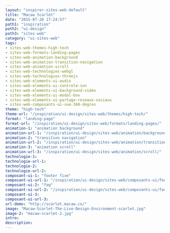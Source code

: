 ```yaml
---
layout: "inspirer-sites-web-default"
title: "Macaw Scarlet"
date: "2015-07-20 17:24:57"
path1: "inspiration"
path2: "ui-design"
path3: "sites-web"
category: "ui-sites-web"
tags:
- sites-web-themes-high-tech
- sites-web-formats-landing-pages
- sites-web-animation-background
- sites-web-animation-transition-navigation
- sites-web-animation-scroll
- sites-web-technologies-webgl
- sites-web-technologies-threejs
- sites-web-elements-ui-audio
- sites-web-elements-ui-controle-son
- sites-web-elements-ui-background-video
- sites-web-elements-ui-modal-box
- sites-web-elements-ui-partage-reseaux-sociaux
- sites-web-composants-ui-vue-360-degres
theme: "high-tech"
theme-url: "/inspiration/ui-design/sites-web/themes/high-tech/"
format: "landing-page"
format-url: "/inspiration/ui-design/sites-web/formats/landing-pages/"
animation-1: "animation background"
animation-url-1: "/inspiration/ui-design/sites-web/animation/background/"
animation-2: "transition navigation"
animation-url-2: "/inspiration/ui-design/sites-web/animation/transition-navigation/"
animation-3: "animation scroll"
animation-url-3: "/inspiration/ui-design/sites-web/animation/scroll/"
technologie-1:
technologie-url-1:
technologie-2:
technologie-url-2:
composant-ui-1: "footer fixe"
composant-ui-url-1: "/inspiration/ui-design/sites-web/composants-ui/footer-fixe/"
composant-ui-2: "faq"
composant-ui-url-2: "/inspiration/ui-design/sites-web/composants-ui/faq/"
composant-ui-3:
composant-ui-url-3:
url-demo: "http://scarlet.macaw.co/"
image: "Macaw-Scarlet-The-Live-Design-Environment-scarlet.jpg"
image-2: "macaw-scarlet-2.jpg"
intro:
description:
---
```

